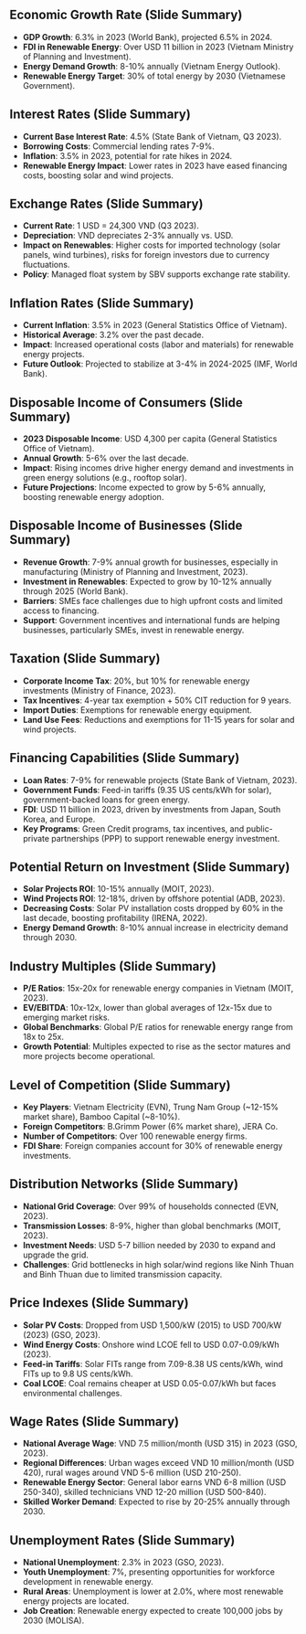 
## Economic Growth Rate (Slide Summary)

- **GDP Growth**: 6.3% in 2023 (World Bank), projected 6.5% in 2024.
- **FDI in Renewable Energy**: Over USD 11 billion in 2023 (Vietnam Ministry of Planning and Investment).
- **Energy Demand Growth**: 8-10% annually (Vietnam Energy Outlook).
- **Renewable Energy Target**: 30% of total energy by 2030 (Vietnamese Government).

## Interest Rates (Slide Summary)

- **Current Base Interest Rate**: 4.5% (State Bank of Vietnam, Q3 2023).
- **Borrowing Costs**: Commercial lending rates 7-9%.
- **Inflation**: 3.5% in 2023, potential for rate hikes in 2024.
- **Renewable Energy Impact**: Lower rates in 2023 have eased financing costs, boosting solar and wind projects.

## Exchange Rates (Slide Summary)

- **Current Rate**: 1 USD = 24,300 VND (Q3 2023).
- **Depreciation**: VND depreciates 2-3% annually vs. USD.
- **Impact on Renewables**: Higher costs for imported technology (solar panels, wind turbines), risks for foreign investors due to currency fluctuations.
- **Policy**: Managed float system by SBV supports exchange rate stability.

## Inflation Rates (Slide Summary)

- **Current Inflation**: 3.5% in 2023 (General Statistics Office of Vietnam).
- **Historical Average**: 3.2% over the past decade.
- **Impact**: Increased operational costs (labor and materials) for renewable energy projects.
- **Future Outlook**: Projected to stabilize at 3-4% in 2024-2025 (IMF, World Bank).

## Disposable Income of Consumers (Slide Summary)

- **2023 Disposable Income**: USD 4,300 per capita (General Statistics Office of Vietnam).
- **Annual Growth**: 5-6% over the last decade.
- **Impact**: Rising incomes drive higher energy demand and investments in green energy solutions (e.g., rooftop solar).
- **Future Projections**: Income expected to grow by 5-6% annually, boosting renewable energy adoption.

## Disposable Income of Businesses (Slide Summary)

- **Revenue Growth**: 7-9% annual growth for businesses, especially in manufacturing (Ministry of Planning and Investment, 2023).
- **Investment in Renewables**: Expected to grow by 10-12% annually through 2025 (World Bank).
- **Barriers**: SMEs face challenges due to high upfront costs and limited access to financing.
- **Support**: Government incentives and international funds are helping businesses, particularly SMEs, invest in renewable energy.

## Taxation (Slide Summary)

- **Corporate Income Tax**: 20%, but 10% for renewable energy investments (Ministry of Finance, 2023).
- **Tax Incentives**: 4-year tax exemption + 50% CIT reduction for 9 years.
- **Import Duties**: Exemptions for renewable energy equipment.
- **Land Use Fees**: Reductions and exemptions for 11-15 years for solar and wind projects.

## Financing Capabilities (Slide Summary)

- **Loan Rates**: 7-9% for renewable projects (State Bank of Vietnam, 2023).
- **Government Funds**: Feed-in tariffs (9.35 US cents/kWh for solar), government-backed loans for green energy.
- **FDI**: USD 11 billion in 2023, driven by investments from Japan, South Korea, and Europe.
- **Key Programs**: Green Credit programs, tax incentives, and public-private partnerships (PPP) to support renewable energy investment.

## Potential Return on Investment (Slide Summary)

- **Solar Projects ROI**: 10-15% annually (MOIT, 2023).
- **Wind Projects ROI**: 12-18%, driven by offshore potential (ADB, 2023).
- **Decreasing Costs**: Solar PV installation costs dropped by 60% in the last decade, boosting profitability (IRENA, 2022).
- **Energy Demand Growth**: 8-10% annual increase in electricity demand through 2030.

## Industry Multiples (Slide Summary)

- **P/E Ratios**: 15x-20x for renewable energy companies in Vietnam (MOIT, 2023).
- **EV/EBITDA**: 10x-12x, lower than global averages of 12x-15x due to emerging market risks.
- **Global Benchmarks**: Global P/E ratios for renewable energy range from 18x to 25x.
- **Growth Potential**: Multiples expected to rise as the sector matures and more projects become operational.

## Level of Competition (Slide Summary)

- **Key Players**: Vietnam Electricity (EVN), Trung Nam Group (~12-15% market share), Bamboo Capital (~8-10%).
- **Foreign Competitors**: B.Grimm Power (6% market share), JERA Co.
- **Number of Competitors**: Over 100 renewable energy firms.
- **FDI Share**: Foreign companies account for 30% of renewable energy investments.

## Distribution Networks (Slide Summary)

- **National Grid Coverage**: Over 99% of households connected (EVN, 2023).
- **Transmission Losses**: 8-9%, higher than global benchmarks (MOIT, 2023).
- **Investment Needs**: USD 5-7 billion needed by 2030 to expand and upgrade the grid.
- **Challenges**: Grid bottlenecks in high solar/wind regions like Ninh Thuan and Binh Thuan due to limited transmission capacity.

## Price Indexes (Slide Summary)

- **Solar PV Costs**: Dropped from USD 1,500/kW (2015) to USD 700/kW (2023) (GSO, 2023).
- **Wind Energy Costs**: Onshore wind LCOE fell to USD 0.07-0.09/kWh (2023).
- **Feed-in Tariffs**: Solar FITs range from 7.09-8.38 US cents/kWh, wind FITs up to 9.8 US cents/kWh.
- **Coal LCOE**: Coal remains cheaper at USD 0.05-0.07/kWh but faces environmental challenges.

## Wage Rates (Slide Summary)

- **National Average Wage**: VND 7.5 million/month (USD 315) in 2023 (GSO, 2023).
- **Regional Differences**: Urban wages exceed VND 10 million/month (USD 420), rural wages around VND 5-6 million (USD 210-250).
- **Renewable Energy Sector**: General labor earns VND 6-8 million (USD 250-340), skilled technicians VND 12-20 million (USD 500-840).
- **Skilled Worker Demand**: Expected to rise by 20-25% annually through 2030.

## Unemployment Rates (Slide Summary)

- **National Unemployment**: 2.3% in 2023 (GSO, 2023).
- **Youth Unemployment**: 7%, presenting opportunities for workforce development in renewable energy.
- **Rural Areas**: Unemployment is lower at 2.0%, where most renewable energy projects are located.
- **Job Creation**: Renewable energy expected to create 100,000 jobs by 2030 (MOLISA).
